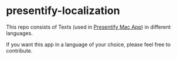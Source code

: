 # presentify-localization
This repo consists of Texts (used in [Presentify Mac App](http://presentify.compzets.com/)) in different languages.

If you want this app in a language of your choice, please feel free to contribute.
